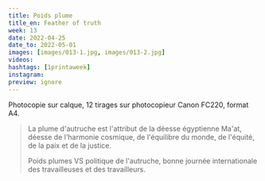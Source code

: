 ```yaml
---
title: Poids plume 
title_en: Feather of truth
week: 13
date: 2022-04-25
date_to: 2022-05-01
images: [images/013-1.jpg, images/013-2.jpg]
videos: 
hashtags: [1printaweek]
instagram: 
preview: ignore
---
```


Photocopie sur calque, 12 tirages sur photocopieur Canon FC220, format A4.

> La plume d'autruche est l'attribut de la déesse égyptienne Ma'at, déesse de l'harmonie cosmique, de l'équilibre du monde, de l'équité, de la paix et de la justice. 
>
> Poids plumes VS politique de l'autruche, bonne journée internationale des travailleuses et des travailleurs.
>
> 



